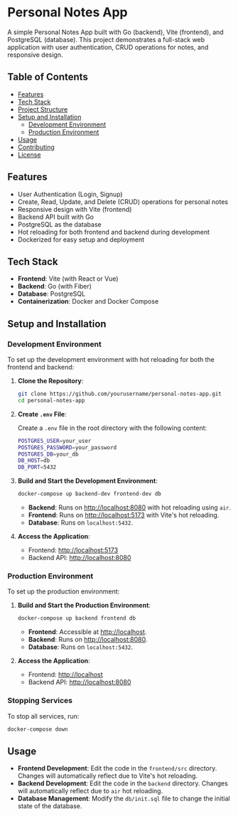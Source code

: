 # Personal Notes App

A simple Personal Notes App built with Go (backend), Vite (frontend), and PostgreSQL (database). This project demonstrates a full-stack web application with user authentication, CRUD operations for notes, and responsive design.

## Table of Contents

- [Features](#features)
- [Tech Stack](#tech-stack)
- [Project Structure](#project-structure)
- [Setup and Installation](#setup-and-installation)
  - [Development Environment](#development-environment)
  - [Production Environment](#production-environment)
- [Usage](#usage)
- [Contributing](#contributing)
- [License](#license)

## Features

- User Authentication (Login, Signup)
- Create, Read, Update, and Delete (CRUD) operations for personal notes
- Responsive design with Vite (frontend)
- Backend API built with Go
- PostgreSQL as the database
- Hot reloading for both frontend and backend during development
- Dockerized for easy setup and deployment

## Tech Stack

- **Frontend**: Vite (with React or Vue)
- **Backend**: Go (with Fiber)
- **Database**: PostgreSQL
- **Containerization**: Docker and Docker Compose

## Setup and Installation

### Development Environment

To set up the development environment with hot reloading for both the frontend and backend:

1. **Clone the Repository**:

   ```bash
   git clone https://github.com/yourusername/personal-notes-app.git
   cd personal-notes-app
   ```

2. **Create `.env` File**:

   Create a `.env` file in the root directory with the following content:

   ```bash
   POSTGRES_USER=your_user
   POSTGRES_PASSWORD=your_password
   POSTGRES_DB=your_db
   DB_HOST=db
   DB_PORT=5432
   ```

3. **Build and Start the Development Environment**:

   ```bash
   docker-compose up backend-dev frontend-dev db
   ```

   - **Backend**: Runs on [http://localhost:8080](http://localhost:8080) with hot reloading using `air`.
   - **Frontend**: Runs on [http://localhost:5173](http://localhost:5173) with Vite's hot reloading.
   - **Database**: Runs on `localhost:5432`.

4. **Access the Application**:

   - Frontend: [http://localhost:5173](http://localhost:5173)
   - Backend API: [http://localhost:8080](http://localhost:8080)

### Production Environment

To set up the production environment:

1. **Build and Start the Production Environment**:

   ```bash
   docker-compose up backend frontend db
   ```

   - **Frontend**: Accessible at [http://localhost](http://localhost).
   - **Backend**: Runs on [http://localhost:8080](http://localhost:8080).
   - **Database**: Runs on `localhost:5432`.

2. **Access the Application**:

   - Frontend: [http://localhost](http://localhost)
   - Backend API: [http://localhost:8080](http://localhost:8080)

### Stopping Services

To stop all services, run:

```bash
docker-compose down
```

## Usage

- **Frontend Development**: Edit the code in the `frontend/src` directory. Changes will automatically reflect due to Vite's hot reloading.
- **Backend Development**: Edit the code in the `backend` directory. Changes will automatically reflect due to `air` hot reloading.
- **Database Management**: Modify the `db/init.sql` file to change the initial state of the database.